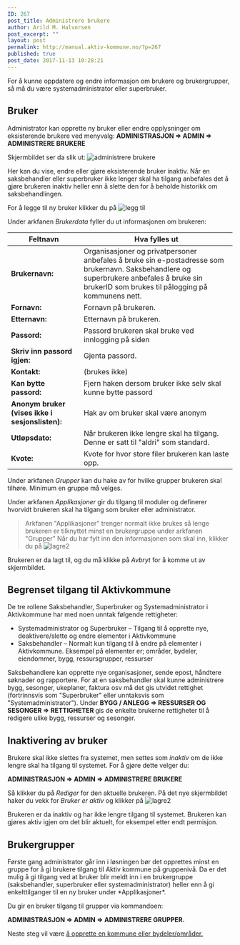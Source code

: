 ```yaml
---
ID: 267
post_title: Administrere brukere
author: Arild M. Halvorsen
post_excerpt: ""
layout: post
permalink: http://manual.aktiv-kommune.no/?p=267
published: true
post_date: 2017-11-13 10:28:21
---
```

For å kunne oppdatere og endre informasjon om brukere og brukergrupper, så må du være systemadministrator eller superbruker.
<h2>Bruker</h2>
Administrator kan opprette ny bruker eller endre opplysninger om eksisterende brukere ved menyvalg:
<strong>ADMINISTRASJON =&gt; ADMIN =&gt; ADMINISTRERE BRUKERE</strong>

Skjermbildet ser da slik ut:
![administrere brukere](http://manual.aktiv-kommune.no/wp-content/uploads/2018/02/brukereogbrukergrupper.png)

Her kan du vise, endre eller gjøre eksisterende bruker inaktiv. Når en saksbehandler eller superbruker ikke lenger skal ha tilgang anbefales det å gjøre brukeren inaktiv heller enn å slette den for å beholde historikk om saksbehandlingen.

For å legge til ny bruker klikker du på
![legg til](http://manual.aktiv-kommune.no/wp-content/uploads/2017/12/leggtil.png)

Under arkfanen *Brukerdata* fyller du ut informasjonen om brukeren:

**Feltnavn**| Hva fylles ut
--------------------------|---------------------------------------------
**Brukernavn:**|Organisasjoner og privatpersoner anbefales å bruke sin e-postadresse som brukernavn. Saksbehandlere og superbrukere anbefales å bruke sin brukerID som brukes til pålogging på kommunens nett.
**Fornavn:** |Fornavn på brukeren.
**Etternavn:** |Etternavn på brukeren.
**Passord:** |Passord brukeren skal bruke ved innlogging på siden
**Skriv inn passord igjen:** |Gjenta passord.
**Kontakt:**| (brukes ikke)
**Kan bytte passord:** |Fjern haken dersom bruker ikke selv skal kunne bytte passord
**Anonym bruker (vises ikke i sesjonslisten):** |Hak av om bruker skal være anonym
**Utløpsdato:** |Når brukeren ikke lengre skal ha tilgang. Denne er satt til "aldri" som standard.
**Kvote:** |Kvote for hvor store filer brukeren kan laste opp.

Under arkfanen *Grupper* kan du hake av for hvilke grupper brukeren skal tilhøre. Minimum en gruppe må velges.

Under arkfanen *Applikasjoner* gir du tilgang til moduler og definerer hvorvidt brukeren skal ha tilgang som bruker eller administrator.
> Arkfanen "Applikasjoner" trenger normalt ikke brukes så lenge brukeren er tilknyttet minst en brukergruppe under arkfanen "Grupper"
Når du har fylt inn den informasjonen som skal inn, klikker du på
![lagre2](http://manual.aktiv-kommune.no/wp-content/uploads/2017/12/lagre2.png)

Brukeren er da lagt til, og du må klikke på *Avbryt* for å komme ut av skjermbildet.

## Begrenset tilgang til Aktivkommune
De tre rollene Saksbehandler, Superbruker og Systemadministrator i Aktivkommune har med noen unntak følgende rettigheter:
* Systemadministrator og Superbruker – Tilgang til å opprette nye, deaktivere/slette og endre elementer i Aktivkommune
* Saksbehandler – Normalt kun tilgang til å endre på elementer i Aktivkommune.
Eksempel på elementer er; områder, bydeler, eiendommer, bygg, ressursgrupper, ressurser

Saksbehandlere kan opprette nye organisasjoner, sende epost, håndtere søknader og rapportere. For at en saksbehandler skal kunne administrere bygg, sesonger, ukeplaner, faktura osv må det gis utvidet rettighet (fortrinnsvis som "Superbruker" eller unntaksvis som "Systemadministrator"). Under <strong>BYGG / ANLEGG =&gt; RESSURSER OG SESONGER =&gt; RETTIGHETER </strong>gis de enkelte brukerne rettigheter til å redigere ulike bygg, ressurser og sesonger.

## Inaktivering av bruker

Brukere skal ikke slettes fra systemet, men settes som <em>inaktiv</em> om de ikke lengre skal ha tilgang til systemet. For å gjøre dette velger du:

<strong>ADMINISTRASJON =&gt; ADMIN =&gt; ADMINISTRERE BRUKERE</strong>

Så klikker du på *Rediger* for den aktuelle brukeren. På det nye skjermbildet haker du vekk for *Bruker er aktiv* og klikker på
![lagre2](http://manual.aktiv-kommune.no/wp-content/uploads/2017/12/lagre2.png)

Brukeren er da inaktiv og har ikke lengre tilgang til systemet. Brukeren kan gjøres aktiv igjen om det blir aktuelt, for eksempel etter endt permisjon.
<h2>Brukergrupper</h2>
Første gang administrator går inn i løsningen bør det opprettes minst en gruppe for å gi brukere tilgang til Aktiv kommune på gruppenivå. Da er det mulig å gi tilgang ved at bruker blir meldt inn i en brukergruppe (saksbehandler, superbruker eller systemadministrator) heller enn å gi enkelttilganger til en ny bruker under *Applikasjoner*.

Du gir en bruker tilgang til grupper via kommandoen:

<strong>ADMINISTRASJON =&gt; ADMIN =&gt; ADMINISTRERE GRUPPER.</strong>

Neste steg vil være [å opprette en kommune eller bydeler/områder.](https://manual.aktiv-kommune.no/?p=291)